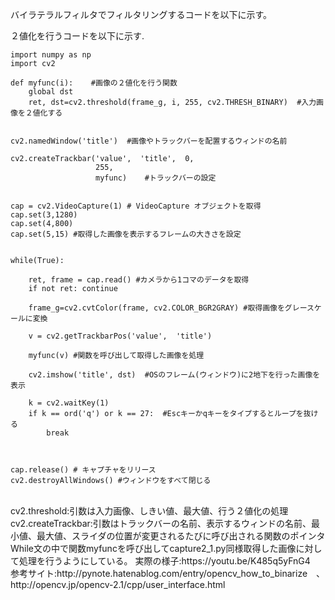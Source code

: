 バイラテラルフィルタでフィルタリングするコードを以下に示す。




２値化を行うコードを以下に示す.


    import numpy as np
    import cv2

    def myfunc(i):    #画像の２値化を行う関数
        global dst
        ret, dst=cv2.threshold(frame_g, i, 255, cv2.THRESH_BINARY)  #入力画像を２値化する


    cv2.namedWindow('title')  #画像やトラックバーを配置するウィンドの名前

    cv2.createTrackbar('value',  'title',  0, 
                       255, 
                       myfunc)    #トラックバーの設定


    cap = cv2.VideoCapture(1) # VideoCapture オブジェクトを取得
    cap.set(3,1280)
    cap.set(4,800)
    cap.set(5,15) #取得した画像を表示するフレームの大きさを設定


    while(True):

        ret, frame = cap.read() #カメラから1コマのデータを取得
        if not ret: continue

        frame_g=cv2.cvtColor(frame, cv2.COLOR_BGR2GRAY) #取得画像をグレースケールに変換

        v = cv2.getTrackbarPos('value',  'title')  

        myfunc(v) #関数を呼び出して取得した画像を処理

        cv2.imshow('title', dst)  #OSのフレーム(ウィンドウ)に2地下を行った画像を表示

        k = cv2.waitKey(1)
        if k == ord('q') or k == 27:  #Escキーかqキーをタイプするとループを抜ける
            break



    cap.release() # キャプチャをリリース
    cv2.destroyAllWindows() #ウィンドウをすべて閉じる


<br>
cv2.threshold:引数は入力画像、しきい値、最大値、行う２値化の処理
cv2.createTrackbar:引数はトラックバーの名前、表示するウィンドの名前、最小値、最大値、スライダの位置が変更されるたびに呼び出される関数のポインタ
While文の中で関数myfuncを呼び出してcapture2_1.py同様取得した画像に対して処理を行うようにしている。
実際の様子:https://youtu.be/K485q5yFnG4 <br>
参考サイト:http://pynote.hatenablog.com/entry/opencv_how_to_binarize　、　http://opencv.jp/opencv-2.1/cpp/user_interface.html
